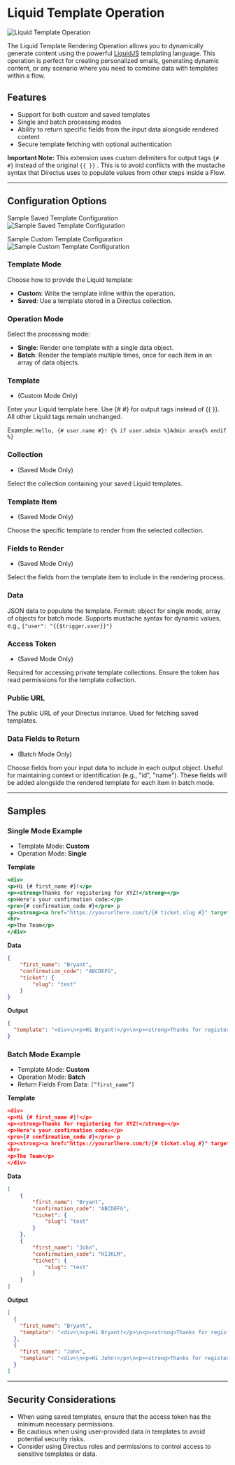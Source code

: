 # Liquid Template Operation

![Liquid Template Operation](https://raw.githubusercontent.com/directus-labs/liquid-operation/main/docs/liquid-operation.png)


The Liquid Template Rendering Operation allows you to dynamically generate content using the powerful [LiquidJS](https://liquidjs.com/index.html) templating language. This operation is perfect for creating personalized emails, generating dynamic content, or any scenario where you need to combine data with templates within a flow.

## Features

- Support for both custom and saved templates
- Single and batch processing modes
- Ability to return specific fields from the input data alongside rendered content
- Secure template fetching with optional authentication

**Important Note:** This extension uses custom delimiters for output tags `{# #}` instead of the original `{{ }}` . This is to avoid conflicts with the mustache syntax that Directus uses to populate values from other steps inside a Flow.

---

## Configuration Options

Sample Saved Template Configuration
![Sample Saved Template Configuration](https://raw.githubusercontent.com/directus-labs/liquid-operation/main/docs/liquid-operation-saved-template.png)


Sample Custom Template Configuration
![Sample Custom Template Configuration](https://raw.githubusercontent.com/directus-labs/liquid-operation/main/docs/liquid-operation-custom-template.png)


### Template Mode

Choose how to provide the Liquid template:

- **Custom**: Write the template inline within the operation.
- **Saved**: Use a template stored in a Directus collection.

### Operation Mode

Select the processing mode:

- **Single**: Render one template with a single data object.
- **Batch**: Render the template multiple times, once for each item in an array of data objects.

### Template

- (Custom Mode Only)

Enter your Liquid template here. Use {# #} for output tags instead of {{ }}. All other Liquid tags remain unchanged.

Example: `Hello, {# user.name #}! {% if user.admin %}Admin area{% endif %}`

### Collection

- (Saved Mode Only)

Select the collection containing your saved Liquid templates.

### Template Item

- (Saved Mode Only)

Choose the specific template to render from the selected collection.

### Fields to Render

- (Saved Mode Only)

Select the fields from the template item to include in the rendering process.

### Data

JSON data to populate the template. Format: object for single mode, array of objects for batch mode. Supports mustache syntax for dynamic values, e.g., `{"user": "{{$trigger.user}}"}`

### Access Token

- (Saved Mode Only)

Required for accessing private template collections. Ensure the token has read permissions for the template collection.

### Public URL

The public URL of your Directus instance. Used for fetching saved templates.

### Data Fields to Return

- (Batch Mode Only)

Choose fields from your input data to include in each output object. Useful for maintaining context or identification (e.g., "id", "name"). These fields will be added alongside the rendered template for each item in batch mode.

---

## Samples

### Single Mode Example

- Template Mode: **Custom**
- Operation Mode: **Single**

**Template**

```jsx
<div>
<p>Hi {# first_name #}!</p>
<p><strong>Thanks for registering for XYZ!</strong></p>
<p>Here's your confirmation code:</p>
<pre>{# confirmation_code #}</pre> p
<p><strong><a href="https://yoururlhere.com/t/{# ticket.slug #}" target="_blank" rel="noopener">Your Ticket</a></strong></p>
<hr>
<p>The Team</p>
</div>
```

**Data**

```json
{
    "first_name": "Bryant",
    "confirmation_code": "ABCDEFG",
    "ticket": {
        "slug": "test"
    }
}
```

**Output**

```json
{
  "template": "<div>\n<p>Hi Bryant!</p>\n<p><strong>Thanks for registering for XYZ!</strong></p>\n<p>Here's your confirmation code:</p>\n<pre>ABCDEFG</pre> p\n<p><strong><a href=\"https://yoururlhere.com/t/test\" target=\"_blank\" rel=\"noopener\">Your Ticket</a></strong></p>\n<hr>\n<p>The Team</p>\n</div>"
}
```

### Batch Mode Example

- Template Mode: **Custom**
- Operation Mode: **Batch**
- Return Fields From Data: `[”first_name”]`

**Template**

```json
<div>
<p>Hi {# first_name #}!</p>
<p><strong>Thanks for registering for XYZ!</strong></p>
<p>Here's your confirmation code:</p>
<pre>{# confirmation_code #}</pre> p
<p><strong><a href="https://yoururlhere.com/t/{# ticket.slug #}" target="_blank" rel="noopener">Your Ticket</a></strong></p>
<hr>
<p>The Team</p>
</div>
```

**Data**

```json
[
    {
        "first_name": "Bryant",
        "confirmation_code": "ABCDEFG",
        "ticket": {
            "slug": "test"
        }
    },
    {
        "first_name": "John",
        "confirmation_code": "HIJKLM",
        "ticket": {
            "slug": "test"
        }
    }
]
```

**Output**

```json
[
  {
    "first_name": "Bryant",
    "template": "<div>\n<p>Hi Bryant!</p>\n<p><strong>Thanks for registering for XYZ!</strong></p>\n<p>Here's your confirmation code:</p>\n<pre>ABCDEFG</pre> p\n<p><strong><a href=\"https://yoururlhere.com/t/test\" target=\"_blank\" rel=\"noopener\">Your Ticket</a></strong></p>\n<hr>\n<p>The Team</p>\n</div>"
  },
  {
    "first_name": "John",
    "template": "<div>\n<p>Hi John!</p>\n<p><strong>Thanks for registering for XYZ!</strong></p>\n<p>Here's your confirmation code:</p>\n<pre>HIJKLM</pre> p\n<p><strong><a href=\"https://yoururlhere.com/t/test\" target=\"_blank\" rel=\"noopener\">Your Ticket</a></strong></p>\n<hr>\n<p>The Team</p>\n</div>"
  }
]
```

---

## Security Considerations

- When using saved templates, ensure that the access token has the minimum necessary permissions.
- Be cautious when using user-provided data in templates to avoid potential security risks.
- Consider using Directus roles and permissions to control access to sensitive templates or data.
